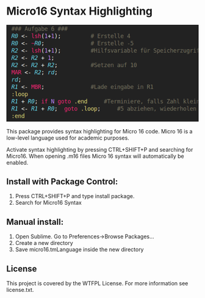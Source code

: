 # Micro16 Syntax Highlighting

![Screenshot](Screenshot.png)

This package provides syntax highlighting for Micro 16 code. Micro 16 is a
low-level language used for academic purposes. 

Activate syntax highlighting by pressing CTRL+SHIFT+P and searching for Micro16.
When opening .m16 files Micro 16 syntax will automatically be enabled. 

## Install with Package Control:
1. Press CTRL+SHIFT+P and type install package.
2. Search for Micro16 Syntax

## Manual install:
1. Open Sublime. Go to Preferences->Browse Packages...
2. Create a new directory
3. Save micro16.tmLanguage inside the new directory

## License
This project is covered by the WTFPL License. For more information see
license.txt.

